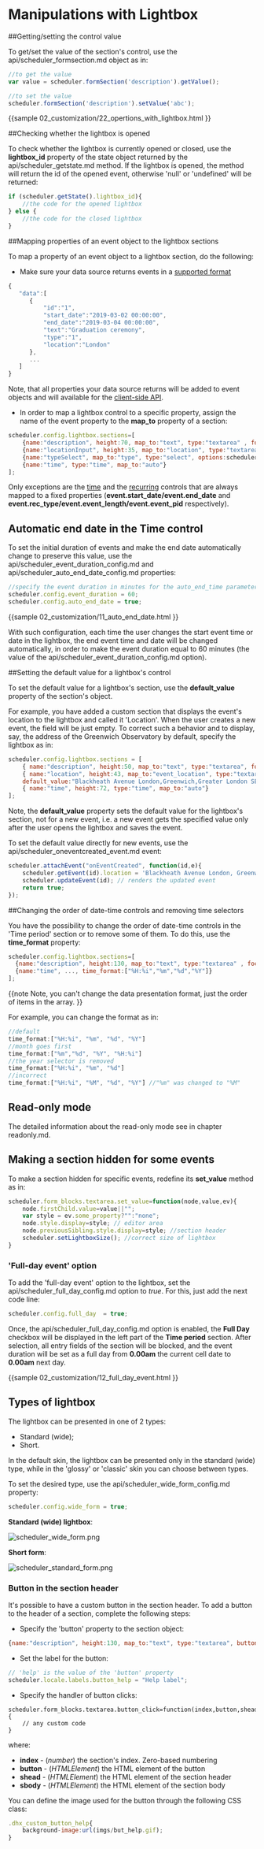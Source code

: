 Manipulations with Lightbox
==========================================

##Getting/setting the control value

To get/set the value of the section's control, use the api/scheduler_formsection.md object as in:

~~~js
//to get the value
var value = scheduler.formSection('description').getValue();

//to set the value
scheduler.formSection('description').setValue('abc');
~~~

{{sample
	02_customization/22_opertions_with_lightbox.html
}}

##Checking whether the lightbox is opened

To check whether the lightbox is currently opened or closed, use the **lightbox_id** property of the state object returned by the api/scheduler_getstate.md method. 
If the lightbox is opened, the method will return the id of the opened event, otherwise 'null' or 'undefined' will be returned:

~~~js
if (scheduler.getState().lightbox_id){
	//the code for the opened lightbox
} else {
	//the code for the closed lightbox
}
~~~

##Mapping properties of an event object to the lightbox sections

To map a property of an event object to a lightbox section, do the following:

- Make sure your data source returns events in a [supported format](data_formats.md)

~~~js
{ 
   "data":[
      {
          "id":"1",
          "start_date":"2019-03-02 00:00:00",
          "end_date":"2019-03-04 00:00:00",
          "text":"Graduation ceremony",
          "type":"1",
          "location":"London"
      },
      ...
   ]                                       
}
~~~

Note, that all properties your data source returns will be added to event objects and will available for the [client-side API](event_object_operations.md).

- In order to map a lightbox control to a specific property, assign the name of the event property to the **map_to** property of a section:

~~~js
scheduler.config.lightbox.sections=[
    {name:"description", height:70, map_to:"text", type:"textarea" , focus:true},
    {name:"locationInput", height:35, map_to:"location", type:"textarea" },
    {name:"typeSelect", map_to:"type", type:"select", options:scheduler.serverList("types")},
    {name:"time", type:"time", map_to:"auto"}
];
~~~

Only exceptions are the [time](time.md) and the [recurring](recurring_events.md#recurringlightbox) controls that are always mapped to a fixed properties (**event.start_date/event.end_date** and **event.rec_type/event.event_length/event.event_pid** respectively).

Automatic end date in the Time control
--------------------------------------

To set the initial duration of events and make the end date automatically change to preserve this value, use
the api/scheduler_event_duration_config.md and api/scheduler_auto_end_date_config.md properties:

~~~js
//specify the event duration in minutes for the auto_end_time parameter
scheduler.config.event_duration = 60; 
scheduler.config.auto_end_date = true;
~~~

{{sample
	02_customization/11_auto_end_date.html
}}

With such configuration, each time the user changes the start event time or date in the lightbox, 
the end event time and date will be changed automatically, in order to make the event duration equal to 60 minutes 
(the value of the api/scheduler_event_duration_config.md option).

##Setting the default value for a lightbox's control

To set the default value for a lightbox's section, use the **default_value** property of the section's object.

For example, you have added a custom section that displays the event's location to the lightbox and called it 'Location'. 
When the user creates a new event, the field will be just empty. To correct such a behavior and to display, say, the address of 
the Greenwich Observatory by default, specify the lightbox as in:

~~~js
scheduler.config.lightbox.sections = [
	{ name:"description", height:50, map_to:"text", type:"textarea", focus:true },
    { name:"location", height:43, map_to:"event_location", type:"textarea", 
    default_value:"Blackheath Avenue London,Greenwich,Greater London SE10 8XJ,UK"},
    { name:"time", height:72, type:"time", map_to:"auto"}
];
~~~

Note, the **default_value** property sets the default value for the lightbox's section, not for a new event, i.e. a new event  gets the specified value only after the user opens the lightbox and saves the event.

To set the default value directly for new events, use the api/scheduler_oneventcreated_event.md event:

~~~js
scheduler.attachEvent("onEventCreated", function(id,e){
	scheduler.getEvent(id).location = 'Blackheath Avenue London, Greenwich...';
    scheduler.updateEvent(id); // renders the updated event
    return true;
});
~~~

##Changing the order of date-time controls and removing time selectors

You have the possibility to change the order of date-time controls in the 'Time period' section or to remove some of them. To do this, 
use the **time_format** property:

~~~js
scheduler.config.lightbox.sections=[
  {name:"description", height:130, map_to:"text", type:"textarea" , focus:true},
  {name:"time", ..., time_format:["%H:%i","%m","%d","%Y"]}
];
~~~

{{note
Note, you can't change the data presentation format, just the order of items in the array. 
}}

For example, you can change the format as in:

~~~js
//default
time_format:["%H:%i", "%m", "%d", "%Y"] 
//month goes first
time_format:["%m","%d", "%Y", "%H:%i"]
//the year selector is removed
time_format:["%H:%i", "%m", "%d"]
//incorrect
time_format:["%H:%i", "%M", "%d", "%Y"] //"%m" was changed to "%M"
~~~

## Read-only mode 

The detailed information about the read-only mode see in chapter readonly.md.

## Making a section hidden for some events 

To make a section hidden for specific events, redefine its **set_value** method as in:<br>

~~~js
scheduler.form_blocks.textarea.set_value=function(node,value,ev){
	node.firstChild.value=value||"";
    var style = ev.some_property?"":"none";
    node.style.display=style; // editor area
    node.previousSibling.style.display=style; //section header
    scheduler.setLightboxSize(); //correct size of lightbox
}
~~~

### 'Full-day event' option

To add the 'full-day event' option to the lightbox, set the api/scheduler_full_day_config.md option to *true*.
For this, just add the next code line:

~~~js
scheduler.config.full_day  = true;
~~~

Once, the api/scheduler_full_day_config.md option is enabled, the **Full Day** checkbox 
will be displayed in the left part of the **Time period** section. After selection, 
all entry fields of the section will be blocked, and the event duration will be set as 
a full day from **0.00am** the current cell date to **0.00am** next day.

{{sample
	02_customization/12_full_day_event.html
}}


Types of  lightbox
------------------------------------------------------

The lightbox can be presented in one of 2 types:

- Standard (wide);
- Short.

In the default skin, the lightbox can be presented only in the standard (wide) type, while in the 'glossy' or 'classic' skin you can choose between types.

To set the desired type, use the api/scheduler_wide_form_config.md property:

~~~js
scheduler.config.wide_form = true;
~~~


**Standard (wide) lightbox**:

![scheduler_wide_form.png](scheduler_wide_form.png)

**Short form**:

![scheduler_standard_form.png](scheduler_standard_form.png)



### Button in the section header 

It's possible to have a custom button in the section header. To add a button to the header of a section, complete the following steps:

- Specify the 'button' property to the section object:

~~~js
{name:"description", height:130, map_to:"text", type:"textarea", button:"help"}
~~~

- Set the label for the button:

~~~js
// 'help' is the value of the 'button' property
scheduler.locale.labels.button_help = "Help label";
~~~

- Specify the handler of button clicks:

~~~
scheduler.form_blocks.textarea.button_click=function(index,button,shead,sbody){
	// any custom code
}
~~~

where:
	
- **index** - (*number*) the section's index. Zero-based numbering
- **button** - (*HTMLElement*) the HTML element of the button
- **shead** - (*HTMLElement*) the HTML element of the section header
- **sbody** - (*HTMLElement*) the HTML element of the section body


You can define the image used for the button through the following CSS class:

~~~js
.dhx_custom_button_help{
	background-image:url(imgs/but_help.gif);
}
~~~


